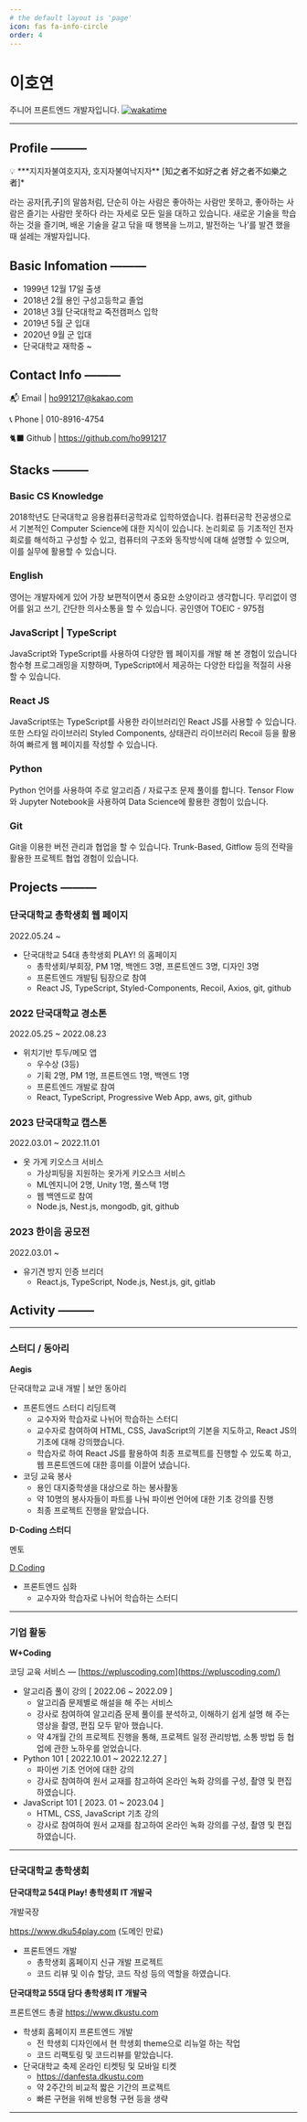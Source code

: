 ```yaml
---
# the default layout is 'page'
icon: fas fa-info-circle
order: 4
---
```


# 이호연

주니어 프론트엔드 개발자입니다.
[![wakatime](https://wakatime.com/badge/user/c6d7f260-ad25-4072-a4ea-11cdfc7fdcb9.svg)](https://wakatime.com/@c6d7f260-ad25-4072-a4ea-11cdfc7fdcb9)

---

## Profile ———

<aside>
💡 ***지지자불여호지자, 호지자불여낙지자**
[知之者不如好之者 好之者不如樂之者]*

</aside>

라는 공자[孔子]의 말씀처럼, 단순히 아는 사람은 좋아하는 사람만 못하고, 좋아하는 사람은 즐기는 사람만 못하다 라는 자세로 모든 일을 대하고 있습니다.
새로운 기술을 학습하는 것을 즐기며, 배운 기술을 갈고 닦을 때 행복을 느끼고, 발전하는 ‘나’를 발견 했을 때 설레는 개발자입니다.

## Basic Infomation ———

- 1999년 12월 17일 출생
- 2018년 2월 용인 구성고등학교 졸업
- 2018년 3월 단국대학교 죽전캠퍼스 입학
- 2019년 5월 군 입대
- 2020년 9월 군 입대
- 단국대학교 재학중 ~

## Contact Info ———

📬 Email | ho991217@kakao.com

📞 Phone | 010-8916-4754

🐈‍⬛ Github | https://github.com/ho991217

## Stacks ———

### Basic CS Knowledge

2018학년도 단국대학교 응용컴퓨터공학과로 입학하였습니다.
컴퓨터공학 전공생으로서 기본적인 Computer Science에 대한 지식이 있습니다.
논리회로 등 기초적인 전자 회로를 해석하고 구성할 수 있고, 컴퓨터의 구조와 동작방식에 대해 설명할 수 있으며, 이를 실무에 활용할 수 있습니다.

### English

영어는 개발자에게 있어 가장 보편적이면서 중요한 소양이라고 생각합니다.
무리없이 영어를 읽고 쓰기, 간단한 의사소통을 할 수 있습니다.
공인영어 TOEIC - 975점

### JavaScript | TypeScript

JavaScript와 TypeScript를 사용하여 다양한 웹 페이지를 개발 해 본 경험이 있습니다
함수형 프로그래밍을 지향하며, TypeScript에서 제공하는 다양한 타입을 적절히 사용할 수 있습니다.

### React JS

JavaScript또는 TypeScript를 사용한 라이브러리인 React JS를 사용할 수 있습니다.
또한 스타일 라이브러리 Styled Components, 상태관리 라이브러리 Recoil 등을 활용하여 빠르게 웹 페이지를 작성할 수 있습니다.

### Python

Python 언어를 사용하여 주로 알고리즘 / 자료구조 문제 풀이를 합니다.
Tensor Flow와 Jupyter Notebook을 사용하여 Data Science에 활용한 경험이 있습니다.

### Git

Git을 이용한 버전 관리과 협업을 할 수 있습니다.
Trunk-Based, Gitflow 등의 전략을 활용한 프로젝트 협업 경험이 있습니다.

## Projects ———

### 단국대학교 총학생회 웹 페이지

2022.05.24 ~

[](https://github.com/DKU54PLAY/student-council-homepage-frontend)

- 단국대학교 54대 총학생회 PLAY! 의 홈페이지
  - 총학생회/부회장, PM 1명, 백엔드 3명, 프론트엔드 3명, 디자인 3명
  - 프론트엔드 개발팀 팀장으로 참여
  - React JS, TypeScript, Styled-Components, Recoil, Axios, git, github

### 2022 단국대학교 경소톤

2022.05.25 ~ 2022.08.23

- 위치기반 투두/메모 앱
  - 우수상 (3등)
  - 기획 2명, PM 1명, 프론트엔드 1명, 백엔드 1명
  - 프론트엔드 개발로 참여
  - React, TypeScript, Progressive Web App, aws, git, github

### 2023 단국대학교 캡스톤

2022.03.01 ~ 2022.11.01

- 옷 가게 키오스크 서비스
  - 가상피팅을 지원하는 옷가게 키오스크 서비스
  - ML엔지니어 2명, Unity 1명, 풀스택 1명
  - 웹 백엔드로 참여
  - Node.js, Nest.js, mongodb, git, github

### 2023 한이음 공모전

2022.03.01 ~

- 유기견 방지 인증 브리더
  - React.js, TypeScript, Node.js, Nest.js, git, gitlab

## Activity ———

---

### 스터디 / 동아리

**Aegis**

단국대학교 교내 개발 | 보안 동아리

- 프론트엔드 스터디 리딩트랙
  - 교수자와 학습자로 나뉘어 학습하는 스터디
  - 교수자로 참여하여 HTML, CSS, JavaScript의 기본을 지도하고, React JS의 기초에 대해 강의했습니다.
  - 학습자로 하여 React JS를 활용하여 최종 프로젝트를 진행할 수 있도록 하고, 웹 프론트엔드에 대한 흥미를 이끌어 냈습니다.
- 코딩 교육 봉사
  - 용인 대지중학생을 대상으로 하는 봉사활동
  - 약 10명의 봉사자들이 파트를 나눠 파이썬 언어에 대한 기초 강의를 진행
  - 최종 프로젝트 진행을 맡았습니다.

**D-Coding 스터디**

멘토

[D Coding](https://www.notion.so/D-Coding-658b3b5ccd66472aaae83b0748eb96b1?pvs=21)

- 프론트엔드 심화
  - 교수자와 학습자로 나뉘어 학습하는 스터디

---

### 기업 활동

**W+Coding**

코딩 교육 서비스 — [https://wpluscoding.com](https://wpluscoding.com/)

- 알고리즘 풀이 강의 [ 2022.06 ~ 2022.09 ]
  - 알고리즘 문제별로 해설을 해 주는 서비스
  - 강사로 참여하여 알고리즘 문제 풀이를 분석하고, 이해하기 쉽게 설명 해 주는 영상을 촬영, 편집 모두 맡아 했습니다.
  - 약 4개월 간의 프로젝트 진행을 통해, 프로젝트 일정 관리방법, 소통 방법 등 협업에 관한 노하우를 얻었습니다.
- Python 101 [ 2022.10.01 ~ 2022.12.27 ]
  - 파이썬 기초 언어에 대한 강의
  - 강사로 참여하여 원서 교재를 참고하여 온라인 녹화 강의를 구성, 촬영 및 편집 하였습니다.
- JavaScript 101 [ 2023. 01 ~ 2023.04 ]
  - HTML, CSS, JavaScript 기초 강의
  - 강사로 참여하여 원서 교재를 참고하여 온라인 녹화 강의를 구성, 촬영 및 편집 하였습니다.

---

### 단국대학교 총학생회

**단국대학교 54대 Play! 총학생회 IT 개발국**

개발국장

https://www.dku54play.com (도메인 만료)

- 프론트엔드 개발
  - 총학생회 홈페이지 신규 개발 프로젝트
  - 코드 리뷰 및 이슈 할당, 코드 작성 등의 역할을 하였습니다.

**단국대학교 55대 담다 총학생회 IT 개발국**

프론트엔드 총괄
https://www.dkustu.com

- 학생회 홈페이지 프론트엔드 개발
  - 전 학생회 디자인에서 현 학생회 theme으로 리뉴얼 하는 작업
  - 코드 리팩토링 및 코드리뷰를 맡았습니다.
- 단국대학교 축제 온라인 티켓팅 및 모바일 티켓
  - https://danfesta.dkustu.com
  - 약 2주간의 비교적 짧은 기간의 프로젝트
  - 빠른 구현을 위해 반응형 구현 등을 생략

---
